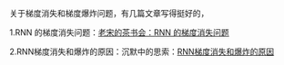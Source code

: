 ﻿
关于梯度消失和梯度爆炸问题，有几篇文章写得挺好的，

1.RNN 的梯度消失问题：[老宋的茶书会：RNN 的梯度消失问题](https://zhuanlan.zhihu.com/p/44163528)

2.RNN梯度消失和爆炸的原因：沉默中的思索：[RNN梯度消失和爆炸的原因](https://zhuanlan.zhihu.com/p/28687529)
